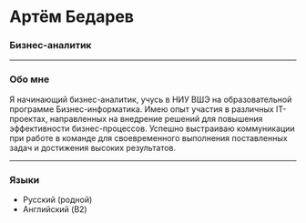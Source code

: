 # Артём Бедарев

### Бизнес-аналитик

--------------------------------------------------------------------

### Обо мне 
  Я начинающий бизнес-аналитик, учусь в НИУ ВШЭ на образовательной программе Бизнес-информатика. Имею опыт участия в различных IT-проектах, направленных на внедрение решений для повышения эффективности бизнес-процессов. Успешно выстраиваю коммуникации при работе в команде для своевременного выполнения поставленных задач и достижения высоких результатов.

--------------------------------------------------------------------

### Языки
* Русский (родной)
* Английский (B2)

